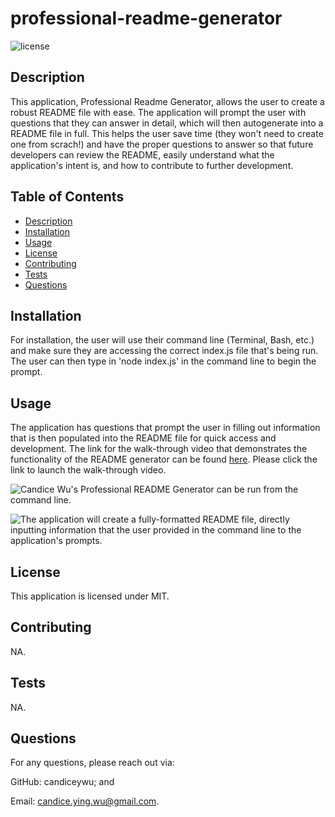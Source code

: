 # professional-readme-generator

  ![license](https://img.shields.io/badge/license-MIT-blue.svg)

  ## Description
  This application, Professional Readme Generator, allows the user to create a robust README file with ease. The application will prompt the user with questions that they can answer in detail, which will then autogenerate into a README file in full. This helps the user save time (they won't need to create one from scrach!) and have the proper questions to answer so that future developers can review the README, easily understand what the application's intent is, and how to contribute to further development.

  ## Table of Contents
  - [Description](#description)
  - [Installation](#installation)
  - [Usage](#usage)
  - [License](#license)
  - [Contributing](#contributing)
  - [Tests](#tests)
  - [Questions](#questions)

  ## Installation
  For installation, the user will use their command line (Terminal, Bash, etc.) and make sure they are accessing the correct index.js file that's being run. The user can then type in 'node index.js' in the command line to begin the prompt.

  ## Usage 
  The application has questions that prompt the user in filling out information that is then populated into the README file for quick access and development. The link for the walk-through video that demonstrates the functionality of the README generator can be found [here](https://drive.google.com/file/d/1m5LpGIjY-uOfQVmaqAsBCPDy4rUpJBQ-/view). Please click the link to launch the walk-through video. 

  ![Candice Wu's Professional README Generator can be run from the command line.](assets/images/screencapture.png)
  
  ![The application will create a fully-formatted README file, directly inputting information that the user provided in the command line to the application's prompts.](assets/images/screencapture2.png)

  ## License
  This application is licensed under MIT.


  ## Contributing
  NA.

  ## Tests
  NA.

  ## Questions
  For any questions, please reach out via:
  
  GitHub: candiceywu; and

  Email: candice.ying.wu@gmail.com.